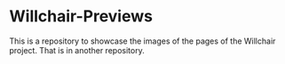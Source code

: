 # Willchair-Previews
This is a repository to showcase the images of the pages of the Willchair project. That is in another repository.
